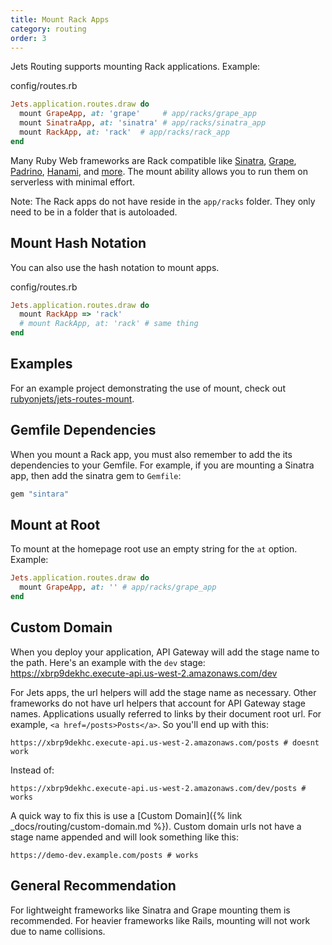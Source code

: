 ```yaml
---
title: Mount Rack Apps
category: routing
order: 3
---
```


Jets Routing supports mounting Rack applications. Example:

config/routes.rb

```ruby
Jets.application.routes.draw do
  mount GrapeApp, at: 'grape'     # app/racks/grape_app
  mount SinatraApp, at: 'sinatra' # app/racks/sinatra_app
  mount RackApp, at: 'rack'  # app/racks/rack_app
end
```

Many Ruby Web frameworks are Rack compatible like [Sinatra](http://sinatrarb.com/), [Grape](http://www.ruby-grape.org), [Padrino](http://padrinorb.com/), [Hanami](https://hanamirb.org), and [more](https://www.phusionpassenger.com/library/deploy/config_ru.html). The mount ability allows you to run them on serverless with minimal effort.

Note: The Rack apps do not have reside in the `app/racks` folder. They only need to be in a folder that is autoloaded.

## Mount Hash Notation

You can also use the hash notation to mount apps.

config/routes.rb

```ruby
Jets.application.routes.draw do
  mount RackApp => 'rack'
  # mount RackApp, at: 'rack' # same thing
end
```

## Examples

For an example project demonstrating the use of mount, check out [rubyonjets/jets-routes-mount](https://github.com/rubyonjets/jets-routes-mount).

## Gemfile Dependencies

When you mount a Rack app, you must also remember to add the its dependencies to your Gemfile. For example, if you are mounting a Sinatra app, then add the sinatra gem to `Gemfile`:

```ruby
gem "sintara"
```

## Mount at Root

To mount at the homepage root use an empty string for the `at` option. Example:

```ruby
Jets.application.routes.draw do
  mount GrapeApp, at: '' # app/racks/grape_app
end
```

## Custom Domain

When you deploy your application, API Gateway will add the stage name to the path.  Here's an example with the `dev` stage: https://xbrp9dekhc.execute-api.us-west-2.amazonaws.com/dev

For Jets apps, the url helpers will add the stage name as necessary. Other frameworks do not have url helpers that account for API Gateway stage names. Applications usually referred to links by their document root url. For example, `<a href=/posts>Posts</a>`.  So you'll end up with this:

    https://xbrp9dekhc.execute-api.us-west-2.amazonaws.com/posts # doesnt work

Instead of:

    https://xbrp9dekhc.execute-api.us-west-2.amazonaws.com/dev/posts # works

A quick way to fix this is use a [Custom Domain]({% link _docs/routing/custom-domain.md %}).  Custom domain urls not have a stage name appended and will look something like this:

    https://demo-dev.example.com/posts # works

## General Recommendation

For lightweight frameworks like Sinatra and Grape mounting them is recommended. For heavier frameworks like Rails, mounting will not work due to name collisions.